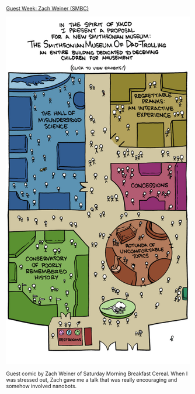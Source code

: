 [Guest Week: Zach Weiner (SMBC)](https://xkcd.com/826)

![Guest Week: Zach Weiner (SMBC)](./random_comic.png)

Guest comic by Zach Weiner of Saturday Morning Breakfast Cereal. When I was stressed out, Zach gave me a talk that was really encouraging and somehow involved nanobots.

